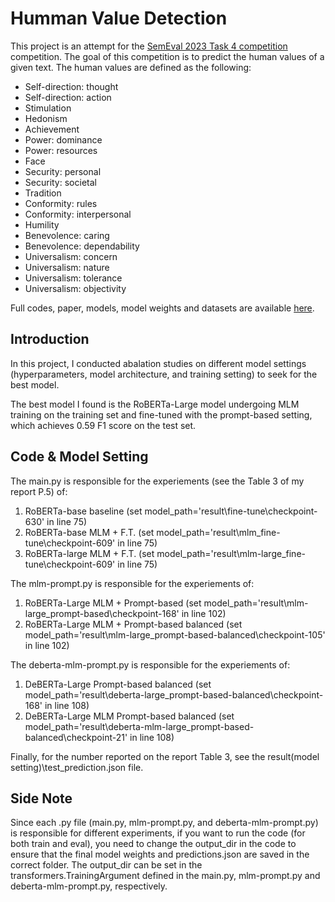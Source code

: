 # Humman Value Detection
This project is an attempt for the [SemEval 2023 Task 4 competition](https://touche.webis.de/clef24/touche24-web/human-value-detection.html) competition. The goal of this competition is to predict the human values of a given text. The human values are defined as the following:

- Self-direction: thought
- Self-direction: action
- Stimulation
- Hedonism
- Achievement
- Power: dominance
- Power: resources
- Face
- Security: personal
- Security: societal
- Tradition
- Conformity: rules
- Conformity: interpersonal
- Humility
- Benevolence: caring
- Benevolence: dependability
- Universalism: concern
- Universalism: nature
- Universalism: tolerance
- Universalism: objectivity

Full codes, paper, models, model weights and datasets are available [here](https://drive.google.com/drive/folders/15DjN7JGAlt0lAFWt8gdjAjLCHaM5ZMGn?usp=drive_link).

## Introduction
In this project, I conducted abalation studies on different model settings (hyperparameters, model architecture, and training setting) to seek for the best model.

The best model I found is the RoBERTa-Large model undergoing MLM training on the training set and fine-tuned with the prompt-based setting, which achieves 0.59 F1 score on the test set.

## Code & Model Setting
The main.py is responsible for the experiements (see the Table 3 of my report P.5) of:
1. RoBERTa-base baseline (set model_path='result\fine-tune\checkpoint-630' in line 75)
2. RoBERTa-base MLM + F.T. (set model_path='result\mlm_fine-tune\checkpoint-609' in line 75)
3. RoBERTa-large MLM + F.T. (set model_path='result\mlm-large_fine-tune\checkpoint-609' in line 75)

The mlm-prompt.py is responsible for the experiements of:
1. RoBERTa-Large MLM + Prompt-based (set model_path='result\mlm-large_prompt-based\checkpoint-168' in line 102)
2. RoBERTa-Large MLM + Prompt-based balanced (set model_path='result\mlm-large_prompt-based-balanced\checkpoint-105' in line 102)

The deberta-mlm-prompt.py is responsible for the experiements of:
1. DeBERTa-Large Prompt-based balanced (set model_path='result\deberta-large_prompt-based-balanced\checkpoint-168' in line 108)
2. DeBERTa-Large MLM Prompt-based balanced (set model_path='result\deberta-mlm-large_prompt-based-balanced\checkpoint-21' in line 108)

Finally, for the number reported on the report Table 3, see the result\(model setting)\test_prediction.json file.

## Side Note

Since each .py file (main.py, mlm-prompt.py, and deberta-mlm-prompt.py) is responsible for different experiments, if you want to run the code (for both train and eval), you need to change the output_dir in the code to ensure that the final model weights and predictions.json are saved in the correct folder. The output_dir can be set in the transformers.TrainingArgument defined in the main.py, mlm-prompt.py and deberta-mlm-prompt.py, respectively.